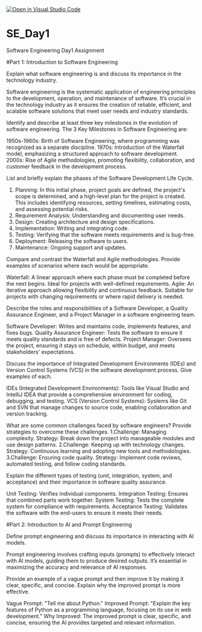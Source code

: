 [![Open in Visual Studio Code](https://classroom.github.com/assets/open-in-vscode-2e0aaae1b6195c2367325f4f02e2d04e9abb55f0b24a779b69b11b9e10269abc.svg)](https://classroom.github.com/online_ide?assignment_repo_id=15566091&assignment_repo_type=AssignmentRepo)
# SE_Day1
Software Engineering Day1 Assignment

#Part 1: Introduction to Software Engineering

Explain what software engineering is and discuss its importance in the technology industry.

Software engineering is the systematic application of engineering principles to the development, operation, and maintenance of software. It’s crucial in the technology industry as it ensures the creation of reliable, efficient, and scalable software solutions that meet user needs and industry standards.

Identify and describe at least three key milestones in the evolution of software engineering.
The 3 Key Milestones in Software Engineering are:

1950s-1960s: Birth of Software Engineering, where programming was recognized as a separate discipline.
1970s: Introduction of the Waterfall model, emphasizing a structured approach to software development.
2000s: Rise of Agile methodologies, promoting flexibility, collaboration, and customer feedback in the development process.

List and briefly explain the phases of the Software Development Life Cycle.
1. Planning: In this initial phase, project goals are defined, the project's scope is determined, and a high-level plan for the project is created. This includes identifying resources, setting timelines, estimating costs, and assessing potential risks.
2. Requirement Analysis: Understanding and documenting user needs.
3. Design: Creating architecture and design specifications.
4. Implementation: Writing and integrating code.
5. Testing: Verifying that the software meets requirements and is bug-free.
6. Deployment: Releasing the software to users.
7. Maintenance: Ongoing support and updates.

Compare and contrast the Waterfall and Agile methodologies. Provide examples of scenarios where each would be appropriate.

Waterfall: A linear approach where each phase must be completed before the next begins. Ideal for projects with well-defined requirements.
Agile: An iterative approach allowing flexibility and continuous feedback. Suitable for projects with changing requirements or where rapid delivery is needed.

Describe the roles and responsibilities of a Software Developer, a Quality Assurance Engineer, and a Project Manager in a software engineering team.

Software Developer: Writes and maintains code, implements features, and fixes bugs.
Quality Assurance Engineer: Tests the software to ensure it meets quality standards and is free of defects.
Project Manager: Oversees the project, ensuring it stays on schedule, within budget, and meets stakeholders' expectations.

Discuss the importance of Integrated Development Environments (IDEs) and Version Control Systems (VCS) in the software development process. Give examples of each.

IDEs (Integrated Development Environments): Tools like Visual Studio and IntelliJ IDEA that provide a comprehensive environment for coding, debugging, and testing.
VCS (Version Control Systems): Systems like Git and SVN that manage changes to source code, enabling collaboration and version tracking.

What are some common challenges faced by software engineers? Provide strategies to overcome these challenges.
1.Challenge: Managing complexity.
Strategy: Break down the project into manageable modules and use design patterns.
2.Challenge: Keeping up with technology changes.
Strategy: Continuous learning and adopting new tools and methodologies.
3.Challenge: Ensuring code quality.
Strategy: Implement code reviews, automated testing, and follow coding standards.

Explain the different types of testing (unit, integration, system, and acceptance) and their importance in software quality assurance.

Unit Testing: Verifies individual components.
Integration Testing: Ensures that combined parts work together.
System Testing: Tests the complete system for compliance with requirements.
Acceptance Testing: Validates the software with the end-users to ensure it meets their needs.

#Part 2: Introduction to AI and Prompt Engineering


Define prompt engineering and discuss its importance in interacting with AI models.

Prompt engineering involves crafting inputs (prompts) to effectively interact with AI models, guiding them to produce desired outputs. It’s essential in maximizing the accuracy and relevance of AI responses.

Provide an example of a vague prompt and then improve it by making it clear, specific, and concise. Explain why the improved prompt is more effective.

Vague Prompt: "Tell me about Python."
Improved Prompt: "Explain the key features of Python as a programming language, focusing on its use in web development."
Why Improved: The improved prompt is clear, specific, and concise, ensuring the AI provides targeted and relevant information.
